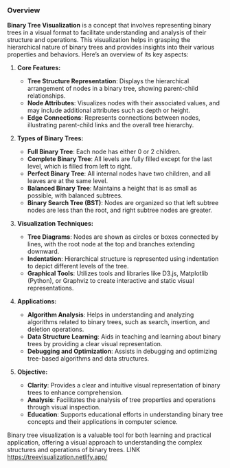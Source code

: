 ### Overview

**Binary Tree Visualization** is a concept that involves representing binary trees in a visual format to facilitate understanding and analysis of their structure and operations. This visualization helps in grasping the hierarchical nature of binary trees and provides insights into their various properties and behaviors. Here’s an overview of its key aspects:

1. **Core Features:**
   - **Tree Structure Representation**: Displays the hierarchical arrangement of nodes in a binary tree, showing parent-child relationships.
   - **Node Attributes**: Visualizes nodes with their associated values, and may include additional attributes such as depth or height.
   - **Edge Connections**: Represents connections between nodes, illustrating parent-child links and the overall tree hierarchy.

2. **Types of Binary Trees:**
   - **Full Binary Tree**: Each node has either 0 or 2 children.
   - **Complete Binary Tree**: All levels are fully filled except for the last level, which is filled from left to right.
   - **Perfect Binary Tree**: All internal nodes have two children, and all leaves are at the same level.
   - **Balanced Binary Tree**: Maintains a height that is as small as possible, with balanced subtrees.
   - **Binary Search Tree (BST)**: Nodes are organized so that left subtree nodes are less than the root, and right subtree nodes are greater.

3. **Visualization Techniques:**
   - **Tree Diagrams**: Nodes are shown as circles or boxes connected by lines, with the root node at the top and branches extending downward.
   - **Indentation**: Hierarchical structure is represented using indentation to depict different levels of the tree.
   - **Graphical Tools**: Utilizes tools and libraries like D3.js, Matplotlib (Python), or Graphviz to create interactive and static visual representations.

4. **Applications:**
   - **Algorithm Analysis**: Helps in understanding and analyzing algorithms related to binary trees, such as search, insertion, and deletion operations.
   - **Data Structure Learning**: Aids in teaching and learning about binary trees by providing a clear visual representation.
   - **Debugging and Optimization**: Assists in debugging and optimizing tree-based algorithms and data structures.

5. **Objective:**
   - **Clarity**: Provides a clear and intuitive visual representation of binary trees to enhance comprehension.
   - **Analysis**: Facilitates the analysis of tree properties and operations through visual inspection.
   - **Education**: Supports educational efforts in understanding binary tree concepts and their applications in computer science.

Binary tree visualization is a valuable tool for both learning and practical application, offering a visual approach to understanding the complex structures and operations of binary trees.
LINK
https://treevisualization.netlify.app/
